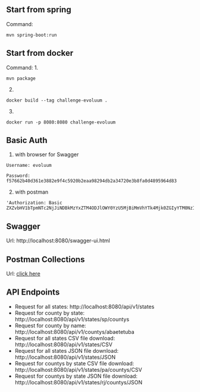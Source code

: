 
## Start from spring

Command:
```
mvn spring-boot:run
```

## Start from docker

Command:
1.
```
mvn package
```
2.
```
docker build --tag challenge-evoluum .
```
3.
```
docker run -p 8080:8080 challenge-evoluum
```

## Basic Auth

1. with browser for Swagger
```
Username: evoluum
```
```
Password: f57662b40d361e3882e9f4c5920b2eaa98294db2a34720e3b8fa0d4895964d83
```

2. with postman
```
'Authorization: Basic ZXZvbHV1bTpmNTc2NjJiNDBkMzYxZTM4ODJlOWY0YzU5MjBiMmVhYTk4Mjk0ZGIyYTM0NzIwZTNiOGZhMGQ0ODk1OTY0ZDgz'
```


## Swagger 

Url: http://localhost:8080/swagger-ui.html


## Postman Collections

Url: [click here](https://github.com/rafasall/challenge-evoluum/blob/master/challenge-evoluum.postman_collection.json)

## API Endpoints
- Request for all states: http://localhost:8080/api/v1/states
- Request for county by state: http://localhost:8080/api/v1/states/sp/countys
- Request for county by name: http://localhost:8080/api/v1/countys/abaetetuba
- Request for all states CSV file download: http://localhost:8080/api/v1/states/CSV
- Request for all states JSON file download: http://localhost:8080/api/v1/states/JSON
- Request for countys by state CSV file download: http://localhost:8080/api/v1/states/pa/countys/CSV
- Request for countys by state JSON file download: http://localhost:8080/api/v1/states/rj/countys/JSON

